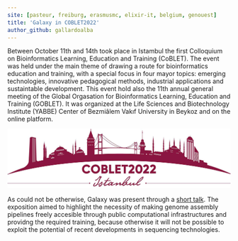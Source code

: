 ```yaml
---
site: [pasteur, freiburg, erasmusmc, elixir-it, belgium, genouest]
title: 'Galaxy in COBLET2022'
author_github: gallardoalba
---
```


Between October 11th and 14th took place in Istambul the first Colloquium on Bioinformatics Learning, Education and Training (CoBLET). The event was held under the main theme of drawing a route for bioinformatics education and training, with a special focus in four mayor topics: emerging technologies, innovative pedagogical methods, industrial applications and sustaintable development. This event hold also the 11th annual general meeting of the Global Orgasation for Bioinformatics Learning, Education and Training (GOBLET). It was organized at the Life Sciences and Biotechnology Institute (YABBE) Center of Bezmiâlem Vakıf University in Beykoz and on the online platform.
    
![COBLET logo](/assets/media/goblet.jpg)
    
As could not be otherwise, Galaxy was present through a [short talk](https://gallardoalba.github.io/COBLET2022/). The exposition aimed to highlight the necessity of making genome assembly pipelines freely accesible through public computational infrastructures and providng the required training, because otherwise it will not be possible to exploit the potential of recent developments in sequencing technologies.